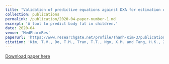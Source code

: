 ```yaml
---
title: "Validation of predictive equations against DXA for estimation of body fat composition in Vietnamese children"
collection: publications
permalink: /publication/2020-04-paper-number-1.md
excerpt: 'A tool to predict body fat in children.'
date: 2020-04
venue: 'MedPharmRes'
paperurl: 'https://www.researchgate.net/profile/Thanh-Kim-3/publication/343684069_Validation_of_predictive_equations_against_DXA_for_estimation_of_body_fat_composition_in_Vietnamese_children/links/5fc7b1ba92851c00f8454771/Validation-of-predictive-equations-against-DXA-for-estimation-of-body-fat-composition-in-Vietnamese-children.pdf'
citation: 'Kim, T.V., Do, T.M., Tran, T.T., Ngo, X.M. and Tang, H.K., 2020. Validation of predictive equations against DXA for estimation of body fat composition in Vietnamese children. MedPharmRes, 4(2), pp.11-15.'
---
```


[Download paper here](https://www.researchgate.net/profile/Thanh-Kim-3/publication/343684069_Validation_of_predictive_equations_against_DXA_for_estimation_of_body_fat_composition_in_Vietnamese_children/links/5fc7b1ba92851c00f8454771/Validation-of-predictive-equations-against-DXA-for-estimation-of-body-fat-composition-in-Vietnamese-children.pdf)
